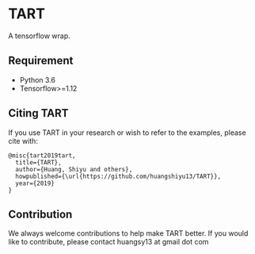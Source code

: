 TART
==========
A tensorflow wrap.

## Requirement
- Python 3.6
- Tensorflow>=1.12

## Citing TART
If you use TART in your research or wish to refer to the examples, please cite with:
```
@misc{tart2019tart,
  title={TART},
  author={Huang, Shiyu and others},
  howpublished={\url{https://github.com/huangshiyu13/TART}},
  year={2019}
}
```

## Contribution

We always welcome contributions to help make TART better. If you would like to contribute, please  contact huangsy13 at gmail dot com
